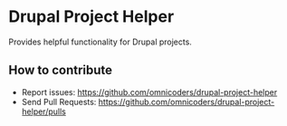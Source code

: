 Drupal Project Helper
================================
Provides helpful functionality for Drupal projects.

How to contribute
-----------------
* Report issues:
  https://github.com/omnicoders/drupal-project-helper
* Send Pull Requests:
  https://github.com/omnicoders/drupal-project-helper/pulls
